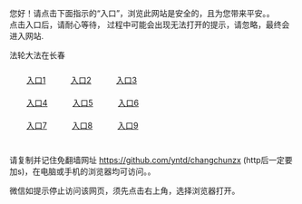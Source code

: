 您好！请点击下面指示的“入口”，浏览此网站是安全的，且为您带来平安。。 <br/>
点击入口后，请耐心等待， 过程中可能会出现无法打开的提示，请忽略，最终会进入网站. </br>

法轮大法在长春<br/>
<div style="padding:10px"><a style="margin:20px" target="_blank" href="https://dxf7b9nqitnyr.cloudfront.net/2Qpsp?fjusqp" id="ccLink1" rel="nofollow">入口1</a> <a target="_blank" style="margin:20px" href="https://d3u1b8g6qzl3fu.cloudfront.net/2Qpsp?exyhkg" id="ccLink2" rel="nofollow">入口2</a> <a style="margin:20px" target="_blank" href="https://d2zct80kn8fg7l.cloudfront.net/2Qpsp?rgkvbc" id="ccLink3" rel="nofollow">入口3</a></div>

<div style="padding:10px" ><a style="margin:20px" target="_blank" href="https://dxf7b9nqitnyr.cloudfront.net/2Qpsp?fjusqp" id="ccLink4" rel="nofollow">入口4</a> <a style="margin:20px" href="https://d3u1b8g6qzl3fu.cloudfront.net/2Qpsp?exyhkg" target="_blank" id="ccLink5" rel="nofollow">入口5</a> <a style="margin:20px" href="https://d2zct80kn8fg7l.cloudfront.net/2Qpsp?rgkvbc" target="_blank" id="ccLink6" rel="nofollow">入口6</a></div>

<div style="padding:10px"><a style="margin:20px" target="_blank" href="https://dxf7b9nqitnyr.cloudfront.net/2Qpsp?fjusqp" id="ccLink7" rel="nofollow">入口7</a> <a style="margin:20px" href="https://d3u1b8g6qzl3fu.cloudfront.net/2Qpsp?exyhkg" target="_blank" id="ccLink8" rel="nofollow">入口8</a> <a style="margin:20px" target="_blank" href="https://d2zct80kn8fg7l.cloudfront.net/2Qpsp?rgkvbc" id="ccLink9" rel="nofollow">入口9</a></div>

<br/>



请复制并记住免翻墙网址 https://github.com/yntd/changchunzx (http后一定要加s)，在电脑或手机的浏览器均可访问。。<br/>

微信如提示停止访问该网页，须先点击右上角，选择浏览器打开。
